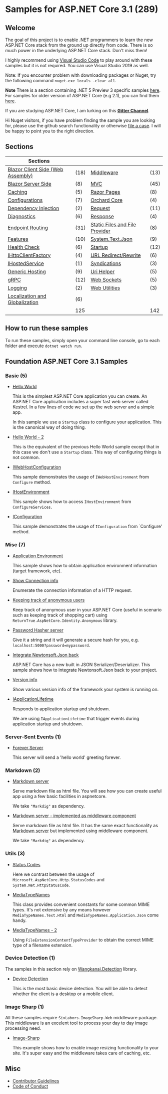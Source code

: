 # Samples for ASP.NET Core 3.1 (289)

## Welcome

The goal of this project is to enable .NET programmers to learn the new ASP.NET Core stack from the ground up directly from code. There is so much power in the underlying ASP.NET Core stack. Don't miss them!

I highly recommend using [Visual Studio Code](https://code.visualstudio.com/) to play around with these samples but it is not required. You can use Visual Studio 2019 as well.

Note: If you encounter problem with downloading packages or Nuget, try the following command `nuget.exe locals -clear all`.

**Note** There is a section containing .NET 5 Preview 3 specific samples [here](/projects/5-0). For samples for older version of ASP.NET Core (e.g 2.1), you can find them [here](https://github.com/dodyg/practical-aspnetcore/tree/master).

If you are studying ASP.NET Core, I am lurking on this **[Gitter Channel](https://gitter.im/DotNetStudyGroup/aspnetcore)**.

Hi Nuget visitors, if you have problem finding the sample you are looking for, please use the github search functionality or otherwise [file a case](https://github.com/dodyg/practical-aspnetcore/issues). I will be happy to point you to the right direction.


## Sections

| Sections                                                        |      |                                                           |      |
|-----------------------------------------------------------------|------|-----------------------------------------------------------|------|
| [Blazor Client Side (Web Assembly)](/projects/blazor/README.md) | (18) | [Middleware](/projects/middleware)                        | (13) |
| [Blazor Server Side](/projects/blazor-ss)                       | (8)  | [MVC](/projects/mvc)                                      | (45) |
| [Caching](/projects/caching)                                    | (5)  | [Razor Pages](/projects/razor-pages)                      | (8)  |
| [Configurations](/projects/configurations)                      | (7)  | [Orchard Core](/projects/orchard-core)                    | (4)  |
| [Dependency Injection](/projects/dependency-injection/)         | (2)  | [Request](/projects/request)                              | (11) |
| [Diagnostics](/projects/diagnostics)                            | (6)  | [Response](/projects/response)                            | (4)  |
| [Endpoint Routing](/projects/endpoint-routing)                  | (31) | [Static Files and File Provider](/projects/file-provider) | (8)  |
| [Features](/projects/features)                                  | (10) | [System.Text.Json](/projects/json)                        | (9)  |
| [Health Check](/projects/health-check)                          | (6)  | [Startup](/projects/startup)                              | (12) |
| [IHttpClientFactory](/projects/httpclientfactory)               | (4)  | [URL Redirect/Rewrite](/projects/rewrite)                 | (6)  |
| [IHostedService](/projects/ihosted-service)                     | (1)  | [Syndications](/projects/syndications)                    | (3)  |
| [Generic Hosting](/projects/generic-host)                       | (9)  | [Uri Helper](/projects/uri-helper)                        | (5)  |
| [gRPC](/projects/grpc)                                          | (12) | [Web Sockets](/projects/web-sockets)                      | (5)  |
| [Logging](/projects/logging)                                    | (2)  | [Web Utilities](/projects/web-utilities)                  | (3)  |
| [Localization and Globalization](projects/localization)         | (6)  |                                                           |      |
|                                                                 | 125  |                                                           | 142  |
## How to run these samples

To run these samples, simply open your command line console,  go to each folder and execute `dotnet watch run`.

## Foundation ASP.NET Core 3.1 Samples

### Basic (5)

* [Hello World](/projects/basic/hello-world)

  This is the simplest ASP.NET Core application you can create. An ASP.NET Core application includes a super fast web server called Kestrel. In a few lines of code we set up the web server and a simple app.

  In this sample we use a `Startup` class to configure your application. This is the canonical way of doing thing.
  
* [Hello World - 2](/projects/basic/hello-world-2)

  This is the equivalent of the previous Hello World sample except that in this case we don't use a `Startup` class. This way of configuring things is not common.  

* [IWebHostConfiguration](/projects/basic/i-webhost-environment)

  This sample demonstrates the usage of `IWebHostEnvironment` from `Configure` method.

* [IHostEnvironment](/projects/basic/i-host-environment)

  This sample shows how to access `IHostEnvironment` from `ConfigureServices`. 

* [IConfiguration](/projects/basic/iconfiguration)

  This sample demonstrates the usage of `IConfiguration` from `Configure' method.

### Misc (7)
* [Application Environment](/projects/application-environment)

  This sample shows how to obtain application environment information (target framework, etc).
  
* [Show Connection info](/projects/connection-info)

  Enumerate the connection information of a HTTP request.

* [Keeping track of anonymous users](/projects/anonymous-id)

  Keep track of anonymous user in your ASP.NET Core (useful in scenario such as keeping track of shopping cart) using `ReturnTrue.AspNetCore.Identity.Anonymous` library.

* [Password Hasher server](/projects/password-hasher)

  Give it a string and it will generate a secure hash for you, e.g. ```localhost:5000?password=mypassword```.

* [Integrate Newtonsoft.Json back](/projects/newtonsoft-json)

  ASP.NET Core has a new built in JSON Serializer/Deserializer. This sample shows how to integrate Newtonsoft.Json back to your project.

* [Version info](/projects/version)
 
  Show various version info of the framework your system is running on.

* [IApplicationLifetime](/projects/i-application-lifetime)

  Responds to application startup and shutdown.

  We are using ```IApplicationLifetime``` that trigger events during application startup and shutdown.

### Server-Sent Events (1)

* [Forever Server](/projects/sse)

  This server will send a 'hello world' greeting forever.

### Markdown (2)

* [Markdown server](/projects/markdown-server)

  Serve markdown file as html file. You will see how you can create useful app using a few basic facilities in aspnetcore.

  We take ```"Markdig"``` as dependency. 
    
* [Markdown server - implemented as middleware component](/projects/markdown-server-middleware)

  Serve markdown file as html file. It has the same exact functionality as [Markdown server](/projects/markdown-server) but implemented using middleware component.

  We take ```"Markdig"``` as dependency. 

### Utils (3)

* [Status Codes](/projects/http-status-codes)

  Here we contrast between the usage of `Microsoft.AspNetCore.Http.StatusCodes` and `System.Net.HttpStatusCode`.

* [MediaTypeNames](/projects/media-type-names)

  This class provides convenient constants for some common MIME types. It's not extensive by any means however `MediaTypeNames.Text.Html` and `MediaTypeNames.Application.Json` come handy.  

* [MediaTypeNames - 2](/projects/media-type-names-2)

  Using `FileExtensionContentTypeProvider` to obtain the correct MIME type of a filename extension.

### Device Detection (1)
  
The samples in this section rely on [Wangkanai.Detection](https://github.com/wangkanai/Detection) library.

* [Device Detection](/projects/device-detection)

  This is the most basic device detection. You will be able to detect whether the client is a desktop or a mobile client.


### Image Sharp (1)

  All these samples require `SixLabors.ImageSharp.Web` middleware package. This middleware is an excelent tool to process your day to day image processing need.

  * [Image-Sharp](/projects/image-sharp)

    This example shows how to enable image resizing functionality to your site. It's super easy and the middleware takes care of caching, etc.


## Misc

* [Contributor Guidelines](https://github.com/dodyg/practical-aspnetcore/blob/master/CONTRIBUTING.md)
* [Code of Conduct](https://github.com/dodyg/practical-aspnetcore/blob/master/CODE_OF_CONDUCT.md)
